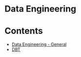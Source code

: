 # Data Engineering

Contents
=======================

* [Data Engineering - General](https://github.com/dimi-fn/Various-Data-Science-Scripts/blob/main/Data%20Engineering/data_engineering.md)
* [DBT](https://github.com/dimi-fn/Various-Data-Science-Scripts/blob/main/Data%20Engineering/dbt.md)
